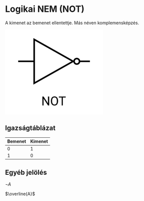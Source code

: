# Logikai NEM (NOT)

A kimenet az bemenet ellentettje. Más néven komplemensképzés.

![alt text](./img/nem.png)

## Igazságtáblázat
| Bemenet | Kimenet |
|---------|---------|
|    0    |    1    |
|    1    |    0    |

## Egyéb jelölés

$\neg A$

$\overline{A}$

